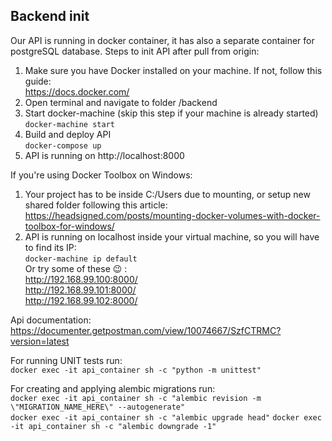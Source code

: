 ## Backend init
Our API is running in docker container, it has also a separate container for postgreSQL database.
Steps to init API after pull from origin:
 1. Make sure you have Docker installed on your machine. If not, follow this guide:  
 https://docs.docker.com/
 2. Open terminal and navigate to folder /backend
 3. Start docker-machine (skip this step if your machine is already started)  
 `docker-machine start`
 4. Build and deploy API   
 `docker-compose up`
 5. API is running on http://localhost:8000 
 
 If you're using Docker Toolbox on Windows:
 1. Your project has to be inside C:/Users due to mounting, or setup new shared folder following this article:  
 https://headsigned.com/posts/mounting-docker-volumes-with-docker-toolbox-for-windows/
 2. API is running on localhost inside your virtual machine, so you will have to find its IP:  
  `docker-machine ip default`  
  Or try some of these :wink: :  
  http://192.168.99.100:8000/  
  http://192.168.99.101:8000/  
  http://192.168.99.102:8000/  
 
 Api documentation:  
 https://documenter.getpostman.com/view/10074667/SzfCTRMC?version=latest
 
 For running UNIT tests run:  
 `docker exec -it api_container sh -c "python -m unittest"`    
  
 For creating and applying alembic migrations run:  
 `docker exec -it api_container sh -c "alembic revision -m \"MIGRATION_NAME_HERE\" --autogenerate"`  
 `docker exec -it api_container sh -c "alembic upgrade head"`
 `docker exec -it api_container sh -c "alembic downgrade -1"`  